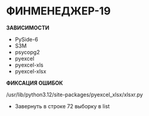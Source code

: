 # ФИНМЕНЕДЖЕР-19

**ЗАВИСИМОСТИ**
 * PySide-6
 * S3M
 * psycopg2
 * pyexcel
 * pyexcel-xls
 * pyexcel-xlsx


**ФИКСАЦИЯ ОШИБОК**

/usr/lib/python3.12/site-packages/pyexcel_xlsx/xlsxr.py
 * Завернуть в строке 72 выборку в list 